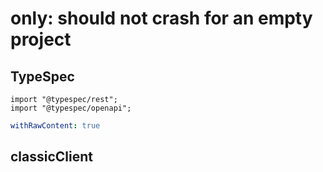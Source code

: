 # only: should not crash for an empty project

## TypeSpec

```tsp
import "@typespec/rest";
import "@typespec/openapi";

```

```yaml
withRawContent: true
```

## classicClient

```ts classicClient
```